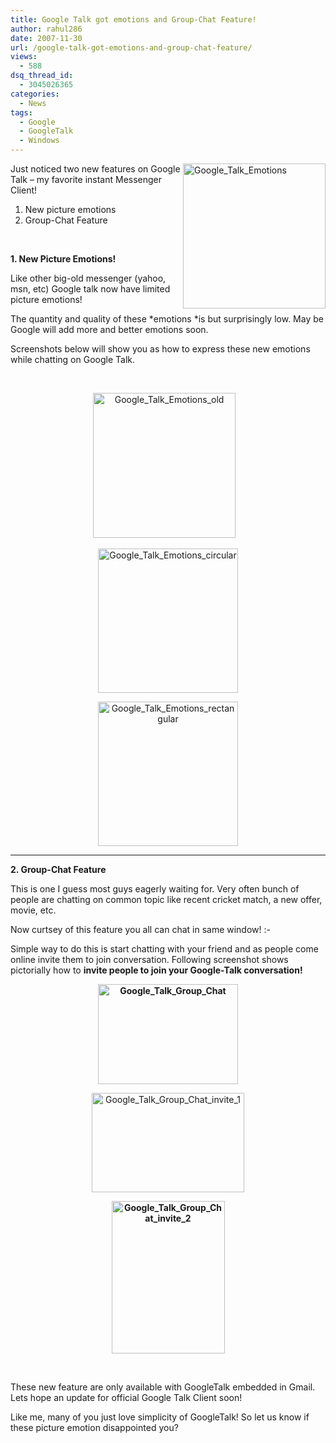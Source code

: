 ```yaml
---
title: Google Talk got emotions and Group-Chat Feature!
author: rahul286
date: 2007-11-30
url: /google-talk-got-emotions-and-group-chat-feature/
views:
  - 588
dsq_thread_id:
  - 3045026365
categories:
  - News
tags:
  - Google
  - GoogleTalk
  - Windows
---
```

[<img class="wp-image-53148" style="border-top-width: 0px;border-left-width: 0px;border-bottom-width: 0px;border-right-width: 0px" height="232" alt="Google_Talk_Emotions" src="http://cdn.devilsworkshop.org/files/2007/11/google-talk-emotions-thumb.jpg" width="228" align="right" border="0" />][1] Just noticed two new features on Google Talk &#8211; my favorite instant Messenger Client!

  1. New picture emotions 
  2. Group-Chat Feature 

&#xA0;

**1. New Picture Emotions!**

Like other big-old messenger (yahoo, msn, etc) Google talk now have limited picture emotions!

The quantity and quality of these *emotions *is but surprisingly low. May be Google will add more and better emotions soon.

Screenshots below will show you as how to express these new emotions while chatting on Google Talk.

<p align="center">
  &#xA0;
</p>

<p align="center">
  <a href="http://cdn.devilsworkshop.org/files/2007/11/google-talk-emotions-old.jpg"><img style="border-top-width: 0px;border-left-width: 0px;border-bottom-width: 0px;border-right-width: 0px" height="232" alt="Google_Talk_Emotions_old" src="http://cdn.devilsworkshop.org/files/2007/11/google-talk-emotions-old-thumb.jpg" width="228" border="0" /></a>&#xA0;&#xA0;&#xA0;
</p>

<p align="center">
  <a href="http://cdn.devilsworkshop.org/files/2007/11/google-talk-emotions-circular.jpg"><img style="border-top-width: 0px;border-left-width: 0px;border-bottom-width: 0px;border-right-width: 0px" height="231" alt="Google_Talk_Emotions_circular" src="http://cdn.devilsworkshop.org/files/2007/11/google-talk-emotions-circular-thumb.jpg" width="224" border="0" /></a>
</p>

<p align="center">
  <a href="http://cdn.devilsworkshop.org/files/2007/11/google-talk-emotions-rectangular.jpg"><img style="border-top-width: 0px;border-left-width: 0px;border-bottom-width: 0px;border-right-width: 0px" height="231" alt="Google_Talk_Emotions_rectangular" src="http://cdn.devilsworkshop.org/files/2007/11/google-talk-emotions-rectangular-thumb.jpg" width="224" border="0" /></a>
</p>

**** 

<p align="center">
  <strong></strong>
</p>

<p align="left">
  <strong></strong>
</p>

<p align="left">
  <strong>2. Group-Chat Feature</strong>
</p>

<p align="left">
  This is one I guess most guys eagerly waiting for. Very often bunch of people are chatting on common topic like recent cricket match, a new offer,&#xA0; movie, etc.
</p>

<p align="left">
  Now curtsey of this feature you all can chat in same window! <img src="http://devilsworkshop.org/wp-includes/images/smilies/simple-smile.png" alt=":-)" class="wp-smiley" style="height: 1em; max-height: 1em;" />
</p>

<p align="left">
  Simple way to do this is start chatting with your friend and as people come online invite them to join conversation. Following screenshot shows pictorially how to <strong>invite people to join your Google-Talk conversation!</strong>
</p>

<p align="center">
  <strong></strong>
</p>

<p align="center">
  <strong><a href="http://cdn.devilsworkshop.org/files/2007/11/google-talk-group-chat.jpg"><img style="border-top-width: 0px;border-left-width: 0px;border-bottom-width: 0px;border-right-width: 0px" height="160" alt="Google_Talk_Group_Chat" src="http://cdn.devilsworkshop.org/files/2007/11/google-talk-group-chat-thumb.jpg" width="224" border="0" /></a> </strong>
</p>

<p align="center">
  <a href="http://cdn.devilsworkshop.org/files/2007/11/google-talk-group-chat-invite-1.jpg"><img style="border-top-width: 0px;border-left-width: 0px;border-bottom-width: 0px;border-right-width: 0px" height="159" alt="Google_Talk_Group_Chat_invite_1" src="http://cdn.devilsworkshop.org/files/2007/11/google-talk-group-chat-invite-1-thumb.jpg" width="244" border="0" /></a>
</p>

<p align="center">
  <strong><a href="http://cdn.devilsworkshop.org/files/2007/11/google-talk-group-chat-invite-2.jpg"><img style="border-top-width: 0px;border-left-width: 0px;border-bottom-width: 0px;border-right-width: 0px" height="244" alt="Google_Talk_Group_Chat_invite_2" src="http://cdn.devilsworkshop.org/files/2007/11/google-talk-group-chat-invite-2-thumb.jpg" width="181" border="0" /></a> </strong>
</p>

&#xA0;

These new feature are only available with GoogleTalk embedded in Gmail. Lets hope an update for official Google Talk Client soon!

Like me, many of you just love simplicity of GoogleTalk! So let us know if these picture emotion disappointed you?

 [1]: http://cdn.devilsworkshop.org/files/2007/11/google-talk-emotions.jpg
